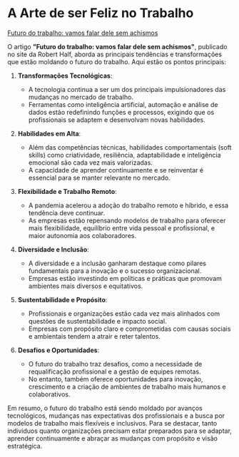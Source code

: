 # A Arte de ser Feliz no Trabalho

[Futuro do trabalho: vamos falar dele sem achismos](https://www.roberthalf.com/br/pt/insights/carreira/futuro-do-trabalho-vamos-falar-dele-sem-achismos)

O artigo **"Futuro do trabalho: vamos falar dele sem achismos"**, publicado no site da Robert Half, aborda as principais tendências e transformações que estão moldando o futuro do trabalho. Aqui estão os pontos principais:

1. **Transformações Tecnológicas**:  
   - A tecnologia continua a ser um dos principais impulsionadores das mudanças no mercado de trabalho.  
   - Ferramentas como inteligência artificial, automação e análise de dados estão redefinindo funções e processos, exigindo que os profissionais se adaptem e desenvolvam novas habilidades.

2. **Habilidades em Alta**:  
   - Além das competências técnicas, habilidades comportamentais (soft skills) como criatividade, resiliência, adaptabilidade e inteligência emocional são cada vez mais valorizadas.  
   - A capacidade de aprender continuamente e se reinventar é essencial para se manter relevante no mercado.

3. **Flexibilidade e Trabalho Remoto**:  
   - A pandemia acelerou a adoção do trabalho remoto e híbrido, e essa tendência deve continuar.  
   - As empresas estão repensando modelos de trabalho para oferecer mais flexibilidade, equilíbrio entre vida pessoal e profissional, e maior autonomia aos colaboradores.

4. **Diversidade e Inclusão**:  
   - A diversidade e a inclusão ganharam destaque como pilares fundamentais para a inovação e o sucesso organizacional.  
   - Empresas estão investindo em políticas e práticas que promovam ambientes mais diversos e equitativos.

5. **Sustentabilidade e Propósito**:  
   - Profissionais e organizações estão cada vez mais alinhados com questões de sustentabilidade e impacto social.  
   - Empresas com propósito claro e comprometidas com causas sociais e ambientais tendem a atrair e reter talentos.

6. **Desafios e Oportunidades**:  
   - O futuro do trabalho traz desafios, como a necessidade de requalificação profissional e a gestão de equipes remotas.  
   - No entanto, também oferece oportunidades para inovação, crescimento e a criação de ambientes de trabalho mais humanos e colaborativos.

Em resumo, o futuro do trabalho está sendo moldado por avanços tecnológicos, mudanças nas expectativas dos profissionais e a busca por modelos de trabalho mais flexíveis e inclusivos. Para se destacar, tanto indivíduos quanto organizações precisam estar preparados para se adaptar, aprender continuamente e abraçar as mudanças com propósito e visão estratégica.